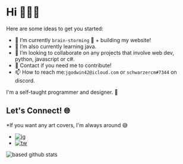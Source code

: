 # Hi 👋👋👋

Here are some ideas to get you started:
- 🔭 I’m currently `brain-storming` 🧠 + building my website!
- 🌱 I’m also currently learning java.
- 👯 I’m looking to collaborate on any projects that involve web dev, python, javascript or c#. 
- 💬 Contact if you need me to contribute!
- 📫 How to reach me:`jgodwin42@icloud.com` or  `schwarzercm#7344` on discord. 

I'm a self-taught programmer and designer. 👺

## Let's Connect! 🌐
*If you want any art covers, I'm always around 😅
- [![ig](https://img.shields.io/badge/Instagram-black?style=social&logo=Instagram)](https://www.instagram.com/schwarzer_cm/)
- [![tw](https://img.shields.io/badge/Twitter-1DA1F2?style=social&logo=Twitter)](https://twitter.com/schwarzercm)


![based github stats](https://github-readme-stats.vercel.app/api?username=schwarzercm&show_icons=true&theme=dark)
<!-- Credits --> <!--
https://github.com/Clifton893/Clifton893
-->
